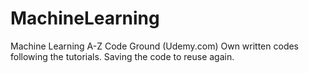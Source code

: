 # MachineLearning
Machine Learning A-Z Code Ground (Udemy.com)
Own written codes following the tutorials.
Saving the code to reuse again.
